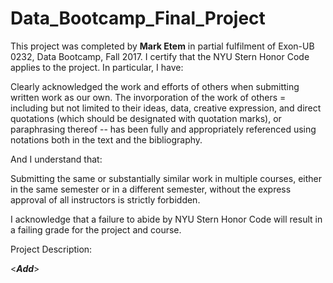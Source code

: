 # Data_Bootcamp_Final_Project

This project was completed by **Mark Etem** in partial fulfilment of Exon-UB 0232, Data Bootcamp, Fall 2017. I certify that the NYU Stern Honor Code applies to the project. In particular, I have: 

Clearly acknowledged the work and efforts of others when submitting written work as our own. The invorporation of the work of others = including but not limited to their ideas, data, creative expression, and direct quotations (which should be designated with quotation marks), or paraphrasing thereof -- has been fully and appropriately referenced using notations both in the text and the bibliography. 

And I understand that:

Submitting the same or substantially similar work in multiple courses, either in the same semester or in a different semester, without the express approval of all instructors is strictly forbidden. 

I acknowledge that a failure to abide by NYU Stern Honor Code will result in a failing grade for the project and course.

Project Description:

<***Add***>
